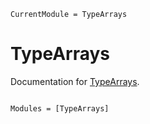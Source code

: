 ```@meta
CurrentModule = TypeArrays
```

# TypeArrays

Documentation for [TypeArrays](https://github.com/rafaqz/TypeArrays.jl).

```@index
```

```@autodocs
Modules = [TypeArrays]
```
